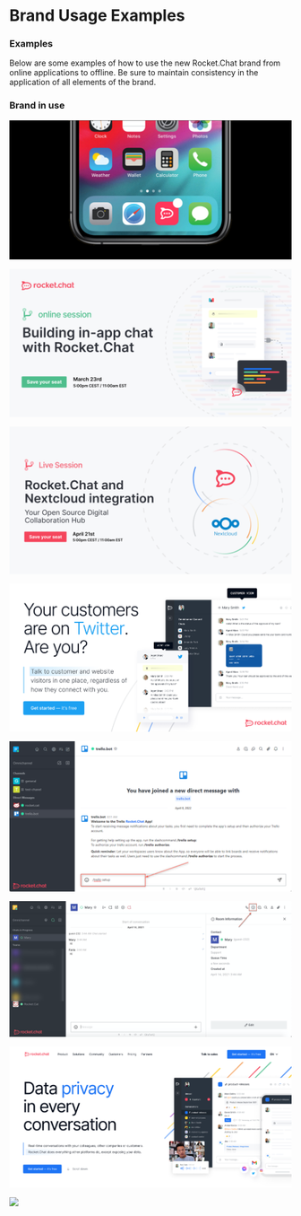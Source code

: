 # Brand Usage Examples

### Examples

Below are some examples of how to use the new Rocket.Chat brand from online applications to offline. Be sure to maintain consistency in the application of all elements of the brand.

### Brand in use

![](../../.gitbook/assets/01.jpg)

![](<../../.gitbook/assets/image (1243).png>)

![](<../../.gitbook/assets/image (1107).png>)

![](<../../.gitbook/assets/image (1118).png>)

![](<../../.gitbook/assets/image (660).png>)

![](<../../.gitbook/assets/image (316).png>)

![](<../../.gitbook/assets/image (750).png>)

![](<../../.gitbook/assets/image (1270).png>)
